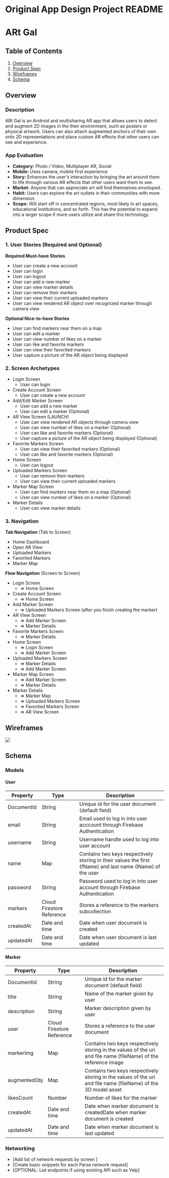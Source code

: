 Original App Design Project README
===

# ARt Gal

## Table of Contents
1. [Overview](#Overview)
1. [Product Spec](#Product-Spec)
1. [Wireframes](#Wireframes)
2. [Schema](#Schema)

## Overview
### Description
ARt Gal is an Android and multisharing AR app that allows users to detect and augment 2D images in the their environment, such as posters or physical artwork. Users can also attach augmented anchors of their own onto 2D representations and place custom AR effects that other users can see and experience.

### App Evaluation
- **Category:** Photo / Video, Multiplayer AR, Social
- **Mobile:** Uses camera, mobile first experience
- **Story:** Enhances the user's interaction by bringing the art around them to life through various AR effects that other users want them to see.
- **Market:** Anyone that can appreciate art will find themselves envoloped.
- **Habit:** Users can explore the art outlets in their communities with more dimension. 
- **Scope:** Will start off in concentrated regions, most likely in art spaces, educational institutions, and so forth. This has the potential to expand into a larger scope if more users utilize and share this technology. 

## Product Spec

### 1. User Stories (Required and Optional)

**Required Must-have Stories**

* User can create a new account
* User can login
* User can logout
* User can add a new marker
* User can view marker details
* User can remove their markers
* User can view their current uploaded markers
* User can view rendered AR object over recognized marker through camera view


**Optional Nice-to-have Stories**

* User can find markers near them on a map
* User can edit a marker
* User can view number of likes on a marker
* User can like and favorite markers 
* User can view their favorited markers
* User capture a picture of the AR object being displayed

### 2. Screen Archetypes

* Login Screen
   * User can login
* Create Account Screen
   * User can create a new account
* Add/Edit Marker Screen
    * User can add a new marker
    * User can edit a marker (Optional)
* AR View Screen (LAUNCH)
    * User can view rendered AR objects through camera view
    * User can view number of likes on a marker (Optional)
    * User can like and favorite markers (Optional)
    * User capture a picture of the AR object being displayed (Optional)
* Favorite Markers Screen
    * User can view their favorited markers (Optional)
    * User can like and favorite markers (Optional)
* Home Screen
    * User can logout
* Uploaded Markers Screen
    * User can remove their markers
    * User can view their current uploaded markers
* Marker Map Screen
    * User can find markers near them on a map (Optional)
    * User can view number of likes on a marker (Optional)
* Marker Details
    * User can view marker details

### 3. Navigation

**Tab Navigation** (Tab to Screen)

* Home Dashboard
* Open AR View
* Uploaded Markers
* Favorited Markers
* Marker Map

**Flow Navigation** (Screen to Screen)

* Login Screen
   * => Home Screen
* Create Account Screen
   * => Home Screen
* Add Marker Screen
    * => Uploaded Markers Screen (after you finish creating the marker)
* AR View Screen
    * => Add Marker Screen
    * => Marker Details
* Favorite Markers Screen
    * => Marker Details
* Home Screen
    * => Login Screen
    * => Add Marker Screen
* Uploaded Markers Screen
    * => Marker Details
    * => Add Marker Screen
* Marker Map Screen
    * => Add Marker Screen
    * => Marker Details
* Marker Details
    * => Marker Map
    * => Uploaded Markers Screen
    * => Favorited Markers Screen
    * => AR View Screen
 
## Wireframes
![](https://i.imgur.com/ezlmLqX.png)


## Schema 
### Models
#### User
| Property   | Type   | Description |
| ---------- | ------ | ----------- |
| DocumentId | String | Unique id for the user document (default field) |
| email | String | Email used to log in into user acccount through Firebase Authentication |
| username   | String | Username handle used to log into user account |
| name       | Map    | Contains two keys respectively storing in their values the first (fName) and last name (lName) of the user |
| password   | String | Password used to log in into user account through Firebase Authentication |
| markers    | Cloud Firestore Reference | Stores a reference to the markers subcollection |
| createdAt  | Date and time | Date when user document is created |
| updatedAt  | Date and time | Date when user document is last updated |

#### Marker
| Property | Type | Description |
| -------- | -------- | -------- |
| DocumentId | String | Unique id for the marker document (default field)|
| title    |   String |Name of the marker given by user|
| description| String |Marker description given by user|
| user     | Cloud Firestore Reference |Stores a reference to the user document|
| markerImg| Map |Contains two keys respectively storing in the values of the uri and file name (fileName) of the reference image |
| augmentedObj|Map | Contains two keys respectively storing in the values of the uri and file name (fileName) of the 3D model asset |
| likesCount |Number | Number of likes for the marker|
| createdAt|Date and time|Date when marker document is createdDate when marker document is created|
| updatedAt|Date and time|Date when marker document is last updated|


### Networking
- [Add list of network requests by screen ]
- [Create basic snippets for each Parse network request]
- [OPTIONAL: List endpoints if using existing API such as Yelp]
